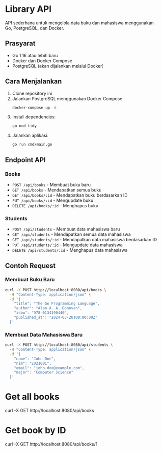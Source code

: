 # Library API

API sederhana untuk mengelola data buku dan mahasiswa menggunakan Go, PostgreSQL, dan Docker.

## Prasyarat

- Go 1.16 atau lebih baru
- Docker dan Docker Compose
- PostgreSQL (akan dijalankan melalui Docker)

## Cara Menjalankan

1. Clone repository ini
2. Jalankan PostgreSQL menggunakan Docker Compose:
   ```bash
   docker-compose up -d
   ```
3. Install dependencies:
   ```bash
   go mod tidy
   ```
4. Jalankan aplikasi:
   ```bash
   go run cmd/main.go
   ```

## Endpoint API

### Books

- `POST /api/books` - Membuat buku baru
- `GET /api/books` - Mendapatkan semua buku
- `GET /api/books/:id` - Mendapatkan buku berdasarkan ID
- `PUT /api/books/:id` - Mengupdate buku
- `DELETE /api/books/:id` - Menghapus buku

### Students

- `POST /api/students` - Membuat data mahasiswa baru
- `GET /api/students` - Mendapatkan semua data mahasiswa
- `GET /api/students/:id` - Mendapatkan data mahasiswa berdasarkan ID
- `PUT /api/students/:id` - Mengupdate data mahasiswa
- `DELETE /api/students/:id` - Menghapus data mahasiswa

## Contoh Request

### Membuat Buku Baru
```bash
curl -X POST http://localhost:8080/api/books \
  -H "Content-Type: application/json" \
  -d '{
    "title": "The Go Programming Language",
    "author": "Alan A. A. Donovan",
    "isbn": "978-0134190440",
    "published_at": "2024-03-20T00:00:00Z"
  }'
```

### Membuat Data Mahasiswa Baru
```bash
curl -X POST http://localhost:8080/api/students \
  -H "Content-Type: application/json" \
  -d '{
    "name": "John Doe",
    "nim": "2021001",
    "email": "john.doe@example.com",
    "major": "Computer Science"
  }'
```

# Get all books
curl -X GET http://localhost:8080/api/books

# Get book by ID
curl -X GET http://localhost:8080/api/books/1 